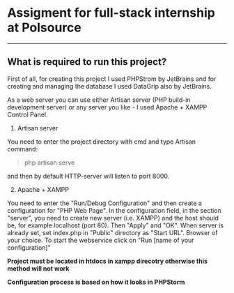 # Assigment for full-stack internship at Polsource
_________

## What is required to run this project?

First of all, for creating this project I used PHPStrom by JetBrains and for creating and managing the database I used DataGrip also by JetBrains. 

As a web server you can use either Artisan server (PHP build-in development server) or any server you like - I used Apache + XAMPP Control Panel.

1. Artisan server

You need to enter the project directory with cmd and type Artisan command:
> php artisan serve

and then by default HTTP-server will listen to port 8000. 

2. Apache + XAMPP
 
You need to enter the "Run/Debug Configuration" and then create a configuration for "PHP Web Page". In the configuration field, in the section "server", you need to create new server (i.e. XAMPP) and the host should be, for example localhost (port 80). Then "Apply" and "OK". When server is already set, set index.php in "Public" directory as "Start URL". Browser of your choice.  To start the webservice click on "Run [name of your configuration]"

**Project must be located in htdocs in xampp direcotry otherwise this method will not work**

**Configuration process is based on how it looks in PHPStorm**
